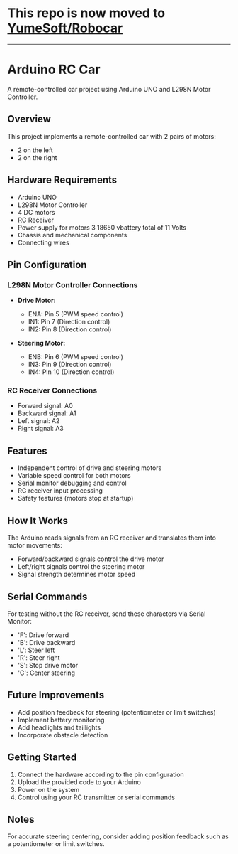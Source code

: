 # This repo is now moved to [YumeSoft/Robocar](https://github.com/YumeSoft/Robocar-Microcontroller)

---

# Arduino RC Car

A remote-controlled car project using Arduino UNO and L298N Motor Controller.

## Overview

This project implements a remote-controlled car with 2 pairs of motors:
- 2 on the left
- 2 on the right

## Hardware Requirements

- Arduino UNO
- L298N Motor Controller
- 4 DC motors
- RC Receiver
- Power supply for motors 3 18650 vbattery total of 11 Volts
- Chassis and mechanical components
- Connecting wires

## Pin Configuration

### L298N Motor Controller Connections
- **Drive Motor:**
    - ENA: Pin 5 (PWM speed control)
    - IN1: Pin 7 (Direction control)
    - IN2: Pin 8 (Direction control)

- **Steering Motor:**
    - ENB: Pin 6 (PWM speed control)
    - IN3: Pin 9 (Direction control)
    - IN4: Pin 10 (Direction control)

### RC Receiver Connections
- Forward signal: A0
- Backward signal: A1
- Left signal: A2
- Right signal: A3

## Features

- Independent control of drive and steering motors
- Variable speed control for both motors
- Serial monitor debugging and control
- RC receiver input processing
- Safety features (motors stop at startup)

## How It Works

The Arduino reads signals from an RC receiver and translates them into motor movements:
- Forward/backward signals control the drive motor
- Left/right signals control the steering motor
- Signal strength determines motor speed

## Serial Commands

For testing without the RC receiver, send these characters via Serial Monitor:
- 'F': Drive forward
- 'B': Drive backward
- 'L': Steer left
- 'R': Steer right
- 'S': Stop drive motor
- 'C': Center steering

## Future Improvements

- Add position feedback for steering (potentiometer or limit switches)
- Implement battery monitoring
- Add headlights and taillights
- Incorporate obstacle detection

## Getting Started

1. Connect the hardware according to the pin configuration
2. Upload the provided code to your Arduino
3. Power on the system
4. Control using your RC transmitter or serial commands

## Notes

For accurate steering centering, consider adding position feedback such as a potentiometer or limit switches.
